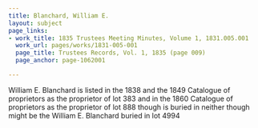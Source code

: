```yaml
---
title: Blanchard, William E.
layout: subject
page_links:
- work_title: 1835 Trustees Meeting Minutes, Volume 1, 1831.005.001
  work_url: pages/works/1831-005-001
  page_title: Trustees Records, Vol. 1, 1835 (page 009)
  page_anchor: page-1062001

---
```

<p>William E. Blanchard is listed in the 1838 and the 1849 Catalogue of proprietors as the proprietor of lot 383 and in the 1860 Catalogue of proprietors as the proprietor of lot 888 though is buried in neither though might be the William E. Blanchard buried in lot 4994</p>
